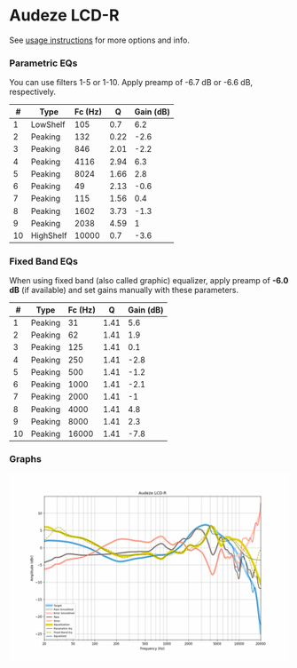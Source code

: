 # Audeze LCD-R
See [usage instructions](https://github.com/jaakkopasanen/AutoEq#usage) for more options and info.

### Parametric EQs
You can use filters 1-5 or 1-10. Apply preamp of -6.7 dB or -6.6 dB, respectively.

|   # | Type      |   Fc (Hz) |    Q |   Gain (dB) |
|-----|-----------|-----------|------|-------------|
|   1 | LowShelf  |       105 | 0.7  |         6.2 |
|   2 | Peaking   |       132 | 0.22 |        -2.6 |
|   3 | Peaking   |       846 | 2.01 |        -2.2 |
|   4 | Peaking   |      4116 | 2.94 |         6.3 |
|   5 | Peaking   |      8024 | 1.66 |         2.8 |
|   6 | Peaking   |        49 | 2.13 |        -0.6 |
|   7 | Peaking   |       115 | 1.56 |         0.4 |
|   8 | Peaking   |      1602 | 3.73 |        -1.3 |
|   9 | Peaking   |      2038 | 4.59 |         1   |
|  10 | HighShelf |     10000 | 0.7  |        -3.6 |

### Fixed Band EQs
When using fixed band (also called graphic) equalizer, apply preamp of **-6.0 dB** (if available) and set gains manually with these parameters.

|   # | Type    |   Fc (Hz) |    Q |   Gain (dB) |
|-----|---------|-----------|------|-------------|
|   1 | Peaking |        31 | 1.41 |         5.6 |
|   2 | Peaking |        62 | 1.41 |         1.9 |
|   3 | Peaking |       125 | 1.41 |         0.1 |
|   4 | Peaking |       250 | 1.41 |        -2.8 |
|   5 | Peaking |       500 | 1.41 |        -1.2 |
|   6 | Peaking |      1000 | 1.41 |        -2.1 |
|   7 | Peaking |      2000 | 1.41 |        -1   |
|   8 | Peaking |      4000 | 1.41 |         4.8 |
|   9 | Peaking |      8000 | 1.41 |         2.3 |
|  10 | Peaking |     16000 | 1.41 |        -7.8 |

### Graphs
![](./Audeze%20LCD-R.png)
